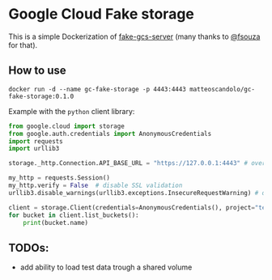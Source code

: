 # Google Cloud Fake storage

This is a simple Dockerization of [fake-gcs-server](https://github.com/fsouza/fake-gcs-server) (many thanks to [@fsouza](https://github.com/fsouza/) for that).

## How to use

```shell
docker run -d --name gc-fake-storage -p 4443:4443 matteoscandolo/gc-fake-storage:0.1.0
```
Example with the `python` client library:

```python
from google.cloud import storage
from google.auth.credentials import AnonymousCredentials
import requests
import urllib3

storage._http.Connection.API_BASE_URL = "https://127.0.0.1:4443" # override the BASE_URL in the client library with the mock server

my_http = requests.Session()
my_http.verify = False  # disable SSL validation
urllib3.disable_warnings(urllib3.exceptions.InsecureRequestWarning) # disable https warnings for https insecure certs

client = storage.Client(credentials=AnonymousCredentials(), project="test", _http=my_http)
for bucket in client.list_buckets():
    print(bucket.name)
````

## TODOs: 

- add ability to load test data trough a shared volume

